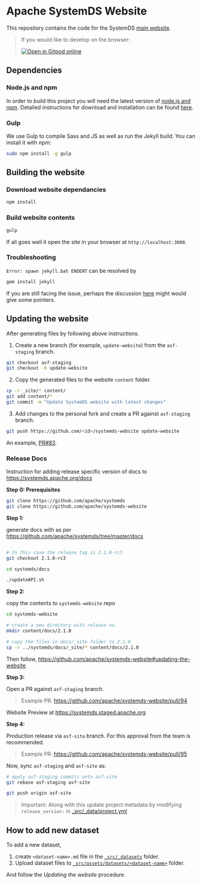 # Apache SystemDS Website

This repository contains the code for the SystemDS [main website](https://systemds.apache.org).

> If you would like to develop on the browser:
> 
> [![Open in Gitpod online](https://gitpod.io/button/open-in-gitpod.svg)](https://gitpod.io/#https://github.com/apache/systemds-website)

## Dependencies

### Node.js and npm

In order to build this project you will need the latest version of [node.js and npm](https://nodejs.org/).
Detailed instructions for download and installation can be found [here](https://github.com/nodejs/node#download).

### Gulp

We use Gulp to compile Sass and JS as well as run the Jekyll build. You can install it with npm:

```bash
sudo npm install -g gulp
```

## Building the website

### Download website dependancies

```bash
npm install
```

### Build website contents

```bash
gulp
```

If all goes well it open the site in your browser at `http://localhost:3000`.

### Troubleshooting

`Error: spawn jekyll.bat ENOENT` can be resolved by 

```bash
gem install jekyll
```

If you are still facing the issue, perhaps the discussion
[here](https://github.com/j143/systemds-website/issues/3) might would give some pointers.


## Updating the website

After generating files by following above instructions.

1. Create a new branch (for example, `update-website`) from the `asf-staging` branch.

```bash
git checkout asf-staging
git checkout -b update-website
```

2. Copy the generated files to the website `content` folder.

```bash
cp -r _site/* content/
git add content/*
git commit -m "Update SystemDS website with latest changes"
```

3. Add changes to the personal fork and create a PR against `asf-staging` branch.

```bash
git push https://github.com/<id>/systemds-website update-website
```

An example, [PR#83](https://github.com/apache/systemds-website/pull/83).

### Release Docs

Instruction for adding release specific version of docs to https://systemds.apache.org/docs

**Step 0: Prerequisites**

```sh
git clone https://github.com/apache/systemds
git clone https://github.com/apache/systemds-website
```

**Step 1:** 

generate docs with as per https://github.com/apache/systemds/tree/master/docs

```sh

# In this case the release tag is 2.1.0-rc3
git checkout 2.1.0-rc3

cd systemds/docs

./updateAPI.sh
```

**Step 2:**

copy the contents to `systemds-website` repo

```sh
cd systemds-website

# create a new directory with release no.
mkdir content/docs/2.1.0

# copy the files in docs/_site folder to 2.1.0
cp -r ../systemds/docs/_site/* content/docs/2.1.0
```

Then follow, https://github.com/apache/systemds-website#updating-the-website

**Step 3:**

Open a PR against `asf-staging` branch.

> Example PR: https://github.com/apache/systemds-website/pull/94

Website Preview at https://systemds.staged.apache.org

**Step 4:**

Production release via `asf-site` branch. For this approval from the
team is recommended.

> Example PR: https://github.com/apache/systemds-website/pull/95

Now, sync `asf-staging` and `asf-site` as:

```sh
# apply asf-staging commits onto asf-site
git rebase asf-staging asf-site

git push origin asf-site
```

> Important: Along with this update project metadata by modifying `release_version:` in
> [_src/_data/project.yml](https://github.com/apache/systemds-website/blob/master/_src/_data/project.yml#L46)

## How to add new dataset

To add a new dataset,

1. create `<dataset-name>.md` file in the [`_src/_datasets`](_src/_datasets) folder.
2. Upload dataset files to [`_src/assets/datasets/<dataset-name>`](_src/assets/datasets) folder.

And follow the _Updating the website_ procedure.
